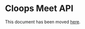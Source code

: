 # Cloops Meet API

This document has been moved [here](https://jitsi.github.io/handbook/docs/dev-guide/dev-guide-iframe).
